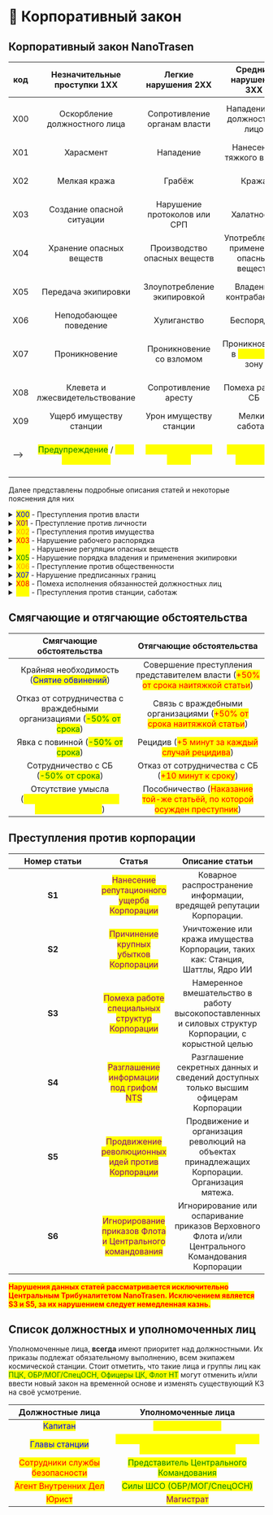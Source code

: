 # 👮 Корпоративный закон

## Корпоративный закон NanoTrasen

<table data-full-width="true"><thead><tr><th width="87">код</th><th width="295" align="center">Незначительные проступки 1ХХ</th><th width="270" align="center">Легкие нарушения 2ХХ</th><th width="243" align="center">Средние нарушения 3ХХ</th><th width="303" align="center">Тяжкие нарушения 4ХХ</th><th width="193" align="center">Сверхтяжкие 5хх</th></tr></thead><tbody><tr><td>Х00</td><td align="center">Оскорбление должностного лица</td><td align="center">Сопротивление органам власти</td><td align="center">Нападение на должностное лицо</td><td align="center">Нанесения тяжкого вреда должностному лицу.</td><td align="center">Убийство должностного лица</td></tr><tr><td>Х01</td><td align="center">Харасмент</td><td align="center">Нападение</td><td align="center">Нанесение тяжкого вреда</td><td align="center">Убийство</td><td align="center">Массовые убийства</td></tr><tr><td>Х02</td><td align="center">Мелкая кража</td><td align="center">Грабёж</td><td align="center">Кража</td><td align="center">Кража важного оборудования</td><td align="center">Кража стратегического оборудования</td></tr><tr><td>Х03</td><td align="center">Создание опасной ситуации</td><td align="center">Нарушение протоколов или СРП</td><td align="center">Халатность</td><td align="center">Грубая халатность</td><td align="center">Преступная халатность</td></tr><tr><td>Х04</td><td align="center">Хранение опасных веществ</td><td align="center">Производство опасных веществ</td><td align="center">Употребление/применение опасных веществ</td><td align="center">Оборот опасными веществами</td><td align="center">Грандиозный оборот опасными веществами</td></tr><tr><td>Х05</td><td align="center">Передача экипировки</td><td align="center">Злоупотребление экипировкой</td><td align="center">Владение контрабандой</td><td align="center">Распространение контрабанды</td><td align="center">Владение вражеским снаряжением</td></tr><tr><td>Х06</td><td align="center">Неподобающее поведение</td><td align="center">Хулиганство</td><td align="center">Беспорядки</td><td align="center">Массовые беспорядки</td><td align="center">Демонстрация</td></tr><tr><td>Х07</td><td align="center">Проникновение</td><td align="center">Проникновение со взломом</td><td align="center">Проникновение в <mark style="color:yellow;">запертую</mark> зону</td><td align="center">Проникновение в <mark style="color:red;">запретную</mark> зону</td><td align="center">Проникновение в <mark style="color:green;">стратегическую</mark> зону</td></tr><tr><td>Х08</td><td align="center">Клевета и лжесвидетельствование</td><td align="center">Сопротивление аресту</td><td align="center">Помеха работе СБ</td><td align="center">Неподчинение власти и СБ в красный код</td><td align="center">Неподчинение власти и СБ в гамма код</td></tr><tr><td>Х09</td><td align="center">Ущерб имуществу станции</td><td align="center">Урон имуществу станции</td><td align="center">Мелкий саботаж</td><td align="center">Саботаж</td><td align="center">Грандиозный саботаж</td></tr><tr><td>--></td><td align="center"><mark style="color:green;">Предупреждение</mark> / <mark style="color:yellow;">Бриг до 10 минут</mark></td><td align="center"><mark style="color:yellow;">Бриг от 11 до 15 минут</mark></td><td align="center"><mark style="color:yellow;">Бриг от 16 до 35 минут</mark></td><td align="center"><mark style="color:yellow;">Бриг от 45 минут</mark> / <mark style="color:red;">Пермабриг</mark> / <mark style="color:purple;">Каторга от 30 минут</mark></td><td align="center"><mark style="color:red;">Пермабриг</mark> / <mark style="color:orange;">Казнь</mark> / <mark style="color:purple;">Пожизенная каторга</mark></td></tr></tbody></table>



Далее представлены подробные описания статей и некоторые пояснения для них

<details>

<summary><mark style="color:blue;">X00</mark> - Преступления против власти</summary>

_Данные преступления, класcифицируются как преступления совершённые против действующей власти или определённых должностных лиц._\
\
100 \[<mark style="color:blue;">Оскорбление должностного лица</mark>] - Оскорблением считается унижение чести и достоинства другого лица, выраженное в неприличной или иной противоречащей общепринятым нормам морали и нравственности форме.\
\
200 \[<mark style="color:blue;">Сопротивление органам власти</mark>] - Совершение действий, направленных на воспрепятствование законной деятельности представителей органов власти при исполнении.\
\
300 \[<mark style="color:blue;">Нападение на должностное лицо</mark>] - Применение силы, его попытка, угроза насилия без нанесения тяжкого вреда в отношении органов власти при исполнении.\
\
400 \[<mark style="color:blue;">Нанесение тяжкого вреда должностному лицу</mark>] - Применение силы, его попытка с нанесением тяжкого вреда в отношении органов власти при исполнении.\
\
500 \[<mark style="color:blue;">Убийство должностного лица</mark>] - Умышленное причинение смерти в отношении органов власти при исполнении.

</details>

<details>

<summary><mark style="color:purple;">X01</mark> - Преступление против личности </summary>

_Данные преступления, класcифицируются как преступления совершённые против членов экипажа или определённых неразумных существ._

101 \[<mark style="color:purple;">Харассмент</mark>] - Харассментом считается поведение человека, причиняющее неудобство или даже вред другому человеку, нарушающее неприкосновенность его частной жизни.\
\
201 \[<mark style="color:purple;">Нападение</mark>] - Применение силы, его попытка или угроза насилием без нанесения тяжкого вреда.\
\
301 \[<mark style="color:purple;">Нанесение тяжкого вреда</mark>] - Применение силы или его попытка с нанесением тяжкого вреда. (_<mark style="color:purple;">Тяжким вредом считается - Введение токсинов, намеренное отравление, кровотечение, критическое состояние, поджог</mark>_)\
\
401 \[<mark style="color:purple;">Убийство</mark>] - Умышленное убийство. (_<mark style="color:purple;">К этой статье так-же относится убийство питомцев на станции</mark>_)\
\
501 \[<mark style="color:purple;">Массовое убийство</mark>] - Умышленное убийство, двух и более лиц. (_<mark style="color:purple;">К этой статье так-же относится убийство питомцев на станции</mark>_)

</details>

<details>

<summary><mark style="color:orange;">X02</mark> - Преступления против имущества</summary>

_Данные преступления, класcифицируются как преступления совершённые против корпоративного или личного имущества._

102 \[<mark style="color:orange;">Мелкая кража</mark>] - Незаконное изъятие малоценного имущества в отсутствие собственника, или владельца, или посторонних лиц, либо в их присутствии, но незаметно для них. (<mark style="color:orange;">Например мензурка в химии</mark>)\
\
202 \[<mark style="color:orange;">Грабёж</mark>] - Незаконное изъятие малоценного имущества в присутствии собственника или иного владельца, либо на виду у посторонних, когда лицо, совершающее преступление сознает, что присутствующие при этом лица понимают противоправный характер его действий независимо от того, принимали ли они меры к пресечению этих действий или нет.\
\
302 \[<mark style="color:orange;">Кража</mark>] - Незаконное изъятие ценного имущества. (<mark style="color:orange;">Например микросхема шлюза</mark>)\
\
402 \[<mark style="color:orange;">Кража важного оборудования</mark>] - Незаконное изъятие имущества, критического для исполнения своих обязанностей сотрудником. (<mark style="color:orange;">Список важного оборудования можно посмотреть</mark> ТУТ)\
\
502 \[<mark style="color:orange;">Кража стратегического оборудования</mark>] - Незаконное изъятие имущества, критического для функционирования станции, находящегося в перечне стратегического оборудования. (<mark style="color:orange;">Список стратегического оборудования можно посмотреть</mark> ТУТ)

</details>

<details>

<summary><mark style="color:red;">X03</mark> - Нарушение рабочего распорядка </summary>

_Данные преступления, класcифицируются как преступления совершённые против экипажа или имущества отделов, целей и приказов корпорации._

103 \[<mark style="color:red;">Создание опасной ситуации</mark>] - Незаконное создание условий, прямо предполагающих наступление тяжких последствий в случае особого стечения обстоятельств.\
\
203 \[<mark style="color:red;">Нарушение протоколов и СРП</mark>] - Нарушение Стандартных рабочих процедур и иных официальных протоколов, регулирующих выполнение своих обязанностей сотрудником.\
\
303 \[<mark style="color:red;">Халатность</mark>] - Неисполнение, ненадлежащее исполнение лицом своих обязанностей, если это повлекло причинение ущерба или существенное нарушение прав и законных интересов сотрудников, организаций либо охраняемых законом интересов общества или корпорации.\
\
403 \[<mark style="color:red;">Грубая халатность</mark>] - Неисполнение, ненадлежащее исполнение лицом своих обязанностей, если это повлекло крупное причинение ущерба или существенное нарушение прав и законных интересов сотрудников, организаций либо охраняемых законом интересов общества или корпорации. (<mark style="color:red;">Например: Врач при клонировании рассказал пациенту о том, что тот клон. Пациент получил психологическую травму</mark>)\
\
503 \[<mark style="color:red;">Преступная халатность</mark>] - Неисполнение, ненадлежащее исполнение лицом своих обязанностей, если это повлекло к крупному причинению ущерба или смерти среди экипажа.

</details>

<details>

<summary><mark style="color:yellow;">X04</mark> - Нарушение регуляции опасных веществ</summary>

_Данные преступления, класcифицируются как преступления совершённые против экипажа станции путём распространения/производства/употребления/применения опасных веществ и наркотиков._

104 \[<mark style="color:yellow;">Хранение запрещенных веществ</mark>] - Незаконное хранение наркотических, психотропных, особо опасных веществ или их аналогов без цели сбыта в значительном размере (От 5u).\
\
204 \[<mark style="color:yellow;">Незаконное производство запрещенных веществ</mark>] - Незаконное производство наркотических, психотропных, особо опасных веществ или их аналогов без цели сбыта.\
\
304 \[<mark style="color:yellow;">Употребление запрещенных веществ</mark>] - Незаконное употребление наркотических, психотропных, особо опасных веществ или их аналогов.\
\
404 \[<mark style="color:yellow;">Оборот запрещенных веществ</mark>] - Незаконное хранение, производство наркотических, психотропных, особо опасных веществ или их аналогов с целью сбыта.\
\
504 \[<mark style="color:yellow;">Грандиозный оборот запрещенных веществ</mark>] - Незаконное хранение, производство наркотических, психотропных, особо опасных веществ или их аналогов с целью сбыта в особо крупном размере. (<mark style="color:yellow;">Например изготовление, а после применение газовых гранат с отравляющим/наркотическим газом</mark>)

</details>

<details>

<summary><mark style="color:green;">X05</mark> - Нарушение порядка владения и применения экипировки</summary>

_Данные преступления, класcифицируются как преступления совершённые против имущества станции путём незаконного оборота/владением/применением инструментов и экипировки._

105 \[<mark style="color:green;">Передача экипировки</mark>] - Незаконная долговременная передача вверенной лицу или группе лиц экипировки третьим лицам. Долговременной считается передача, не предполагающая постоянного контроля за экипировкой лица или группы лиц, которому(ой) она вверена.\
\
205 \[<mark style="color:green;">Злоупотребление экипировкой</mark>] - Неправомерное использование вверенной экипировки. (<mark style="color:green;">Например: взлом шлюзов, открытие технических панелей и тд.</mark>) \
\
305 \[<mark style="color:green;">Владение контрабандой</mark>] - Незаконное хранение имущества из перечня контрабандных предметов без цели сбыта. (<mark style="color:green;">Список контрабандных предметов можно посмотреть</mark> ТУТ)\
\
405 \[<mark style="color:green;">Распространение контрабанды</mark>] - Незаконное хранение имущества из перечня контрабандных предметов с целью сбыта.\
\
505 \[<mark style="color:green;">Владение вражеским снаряжением</mark>] - Незаконное приобретение, хранение, сбыт, использование предметов из списка вражеского снаряжения. (<mark style="color:green;">Список вражеских предметов можно посмотреть</mark> ТУТ)

</details>

<details>

<summary><mark style="color:orange;">X06</mark> - Преступление против общественности</summary>

_Данные преступления, класcифицируются как преступления совершённые против корпоративного или общественного порядка._&#x20;

106 \[<mark style="color:orange;">Неподобающее поведение</mark>] - Неподобающим считается любое поведение, не соответствующее общепринятым рамкам этикета и иным нравственным нормам, но не попадающее под другие статьи.\
\
206 \[<mark style="color:orange;">Хулиганство</mark>] - Грубое нарушение общественного порядка, сильно неподобающее поведение или вандализм в любой сетепени.\
\
306 \[<mark style="color:orange;">Беспорядки</mark>] - Организация беспорядков, сопровождающихся причинением вреда имуществу станции и другим лицам, применением оружия и иных представляющих для окружающих опасность предметов, оказание вооруженного сопротивления органам власти, подготовка, склонение или иное вовлечение лиц для организации и участия в соответстствующей деятельности в рамках одного или нескольких отделов.\
\
406 \[<mark style="color:orange;">Массовые беспорядки</mark>] - Организация беспорядков, сопровождающихся причинением вреда имуществу станции и другим лицам, применением оружия, иных представляющих опасность предметов, оказание вооружённого сопротивления органам власти, подготовка, склонение, вовлечение лиц для организации и участия в деятельности в масштабах станции.\
\
506 \[<mark style="color:orange;">Демонстрация</mark>] - Организация беспорядков, сопровождающихся причинением вреда имуществу станции и другим лицам, применением оружия, иных представляющих опасность предметов, оказание вооружённого сопротивления органам власти, подготовка, склонение, вовлечение лиц для организации и участия в деятельности <mark style="color:orange;">**направленной на протест против действующего внутреннего распорядка**</mark>. (<mark style="color:orange;">Эту статью запрещено рассматривать при восстании или свержении власти, для таких случаев предусмотрена корпоративная статья</mark> _<mark style="background-color:purple;">**S5**</mark>_)

</details>

<details>

<summary><mark style="color:blue;">X07</mark> - Нарушение предписанных границ</summary>

_Данные преступления, класcифицируются как преступления совершённые против станции и безопасности экипажа._

&#x20;107 \[<mark style="color:blue;">Проникновение</mark>] - Незаконное проникновение или иное нарушение неприкосновенности области ограниченного пользования. Таковыми считаются любые пространства, требующие уровень допуска, нарушения технической целостности конструкции, **НО не ограниченные стенами или иными заградительными препятствиями**. (<mark style="color:blue;">Например бар, в него можно залезть через стойку в обход двери, а так-же стоит учитывать ограничена ли стойка стеклом.</mark>)\
\
207 \[<mark style="color:blue;">Проникновение со взломом</mark>] - Незаконное проникновение или иное нарушение неприкосновенности области ограниченного пользования с использованием технических средств. Таковыми считаются любые пространства, требующие уровень допуска, нарушения технической целостности конструкции.\
\
307 \[<mark style="color:blue;">Проникновение в запертую зону</mark>] - Незаконное проникновение, иное нарушение неприкосновенности области ограниченного пользования, намеренно правомерно сделанной недоступной к посещению. Таковыми считаются любые пространства, требующие уровень допуска, нарушения технической целостности конструкции, <mark style="color:blue;">**посещение**</mark> <mark style="color:blue;">**которых было дополнительно правомерно ограничено**</mark>.\
\
407 \[<mark style="color:blue;">Проникновение в запретную зону</mark>] - Незаконное проникновение или иное нарушение неприкосновенности области, намеренно сделанной недоступной к посещению. Таковыми считаются любые пространства, посещение которых было правомерно ограничено. (<mark style="color:blue;">Таковыми являются все зоны, нахождение в которых вам не положено по должности и которые ограничены стенами и шлюзами</mark>)\
\
507 \[<mark style="color:blue;">Проникновение в стратегическую зону</mark>] - Незаконное проникновение или иное нарушение неприкосновенности области, входящей в список стратегических зон. (<mark style="color:blue;">Список стратегических зон можно посмотреть</mark> ТУТ)

</details>

<details>

<summary><mark style="color:red;">X08</mark> - Помеха исполнения обязанностей должностных лиц</summary>

_Данные преступления, класcифицируются как преступления совершённые против должностных лиц и правомерности их действий._

108 \[<mark style="color:red;">Клевета и лжесвидетельствование</mark>] - Распространение заведомо ложный сведений, порочащих честь и достоинство другого лица или подрывающих его репутацию. Заведомо ложные показания, заключения в ходе судебного, досудебного разбирательства, расследования.\
\
208 \[<mark style="color:red;">Сопротивление аресту</mark>] - Неповиновение законному распоряжению или требованию сотрудника органов власти при исполнении при процедуре проведения ареста.\
\
308 \[<mark style="color:red;">Помеха работе службы безопасности</mark>] - Совершение действий, направленных на воспрепятствование законной деятельности представителей органов власти при исполнении во время повышенных кодов угрозы, проведения ареста, обыска, казни, допроса и тд.\
\
408 \[<mark style="color:red;">Неподчинение органам власти и СБ в красный код</mark>] - Неповиновение законным распоряжениям или требованиям, совершение действий, направленных на воспрепятствование законной деятельности представителей органов власти при исполнении во время чрезвычайных ситуаций).\
\
508 \[<mark style="color:red;">Неподчинение органам власти и СБ в гамма код</mark>] - Неповиновение распоряжениям или требованиям, совершение действий, направленных на воспрепятствование законной деятельности представителей органов власти при исполнении во время критических ситуаций.

</details>

<details>

<summary><mark style="color:yellow;">X09</mark> - Преступления против станции, саботаж</summary>

_Данные преступления, класcифицируются как преступления совершённые против станции, её имущества и саботирование выполнения приказов от Центрального Командования._

109 \[<mark style="color:yellow;">Ущерб имуществу станции</mark>] - Мелкий вред, причиненный имуществу станции. (<mark style="color:yellow;">Например разрушение столов, ящиков и тд</mark>)\
\
209 \[<mark style="color:yellow;">Урон имуществу станции</mark>] - Крупный вред, причиненный имуществу станции. (<mark style="color:yellow;">Например уничтожение стен, шлюзов и тд</mark>)\
\
309 \[<mark style="color:yellow;">Мелкий саботаж</mark>] - Умышленный крупный вред или небрежное исполнение обязанностей и иных законных приказаний органов власти в мелкой форме, а так-же препятствование выполнению цели. (<mark style="color:yellow;">Например, намеренное открытие пожарных шлюзов и разгерметизация в малых масштабах</mark>)\
\
409 \[<mark style="color:yellow;">Саботаж</mark>] - Умышленное нанесение крупного урона станции, препятствование работе экипажа, а так-же отказ исполнять обязанности. (<mark style="color:yellow;">Например взрыв канистры с топливом, постройка мешающих стен в коридорах или разгерметизация в крупных масштабах и тд</mark>)\
\
509 \[<mark style="color:yellow;">Грандиозный саботаж</mark>] - Причинение огромного ущерба станции, взрыв больших масштабов, лишение атмосферы и стратегических элементов. (<mark style="color:yellow;">Например саботаж сингулярности или взрыв ДАМа</mark>)

</details>



## Смягчающие и отягчающие обстоятельства

<table data-full-width="true"><thead><tr><th align="center">Смягчающие обстоятельства</th><th align="center">Отягчающие обстоятельства</th></tr></thead><tbody><tr><td align="center">Крайняя необходимость (<mark style="color:blue;">Снятие обвинений</mark>)</td><td align="center">Совершение преступления представителем власти (<mark style="color:red;">+50% от срока наитяжкой статьи</mark>)</td></tr><tr><td align="center">Отказ от сотрудничества с враждебными организациями (<mark style="color:green;">-50% от срока</mark>)</td><td align="center">Связь с враждебными организациями (<mark style="color:red;">+50% от срока наитяжкой статьи</mark>)</td></tr><tr><td align="center">Явка с повинной (<mark style="color:green;">-50% от срока</mark>)</td><td align="center">Рецидив (<mark style="color:red;">+5 минут за каждый случай рецидива</mark>)</td></tr><tr><td align="center">Сотрудничество с СБ (<mark style="color:green;">-50% от срока</mark>)</td><td align="center">Отказ от сотрудничества с СБ (<mark style="color:red;">+10 минут к сроку</mark>)</td></tr><tr><td align="center">Отсутствие умысла (<mark style="color:yellow;">Наказание предыдущей степени тяжести</mark>)</td><td align="center">Пособничество (<mark style="color:red;">Наказание той-же статьёй, по которой осужден преступник</mark>)</td></tr></tbody></table>



## Преступления против корпорации

<table data-full-width="true"><thead><tr><th width="167.66666666666663" align="center">Номер статьи</th><th align="center">Статья</th><th align="center">Описание статьи</th></tr></thead><tbody><tr><td align="center"><strong>S1</strong></td><td align="center"><mark style="color:purple;">Нанесение репутационного ущерба Корпорации</mark></td><td align="center">Коварное распространение информации, вредящей репутации Корпорации.</td></tr><tr><td align="center"><strong>S2</strong></td><td align="center"><mark style="color:purple;">Причинение крупных убытков Корпорации</mark></td><td align="center">Уничтожение или кража имущества Корпорации, таких как: Станция, Шаттлы, Ядро ИИ</td></tr><tr><td align="center"><strong>S3</strong></td><td align="center"><mark style="color:purple;">Помеха работе специальных структур Корпорации</mark></td><td align="center">Намеренное вмешательство в работу высокопоставленных и силовых структур Корпорации, с корыстной целью</td></tr><tr><td align="center"><strong>S4</strong></td><td align="center"><mark style="color:purple;">Разглашение информации под грифом NTS</mark></td><td align="center">Разглашение секретных данных и сведений доступных только высшим офицерам Корпорации</td></tr><tr><td align="center"><strong>S5</strong></td><td align="center"><mark style="color:purple;">Продвижение революционных идей против Корпорации</mark></td><td align="center">Продвижение и организация революций на объектах принадлежащих Корпорации. Организация мятежа.</td></tr><tr><td align="center"><strong>S6</strong></td><td align="center"><mark style="color:purple;">Игнорирование приказов Флота и Центрального командования</mark></td><td align="center">Игнорирование или оспаривание приказов Верховного Флота и/или Центрального Командования Корпорации</td></tr></tbody></table>

<mark style="color:red;">**Нарушения данных статей рассматривается исключительно Центральным Трибуналитетом NanoTrasen. Исключением является S3 и S5, за их нарушением следует немедленная казнь.**</mark>

## Список должностных и уполномоченных лиц

Уполномоченные лица, **всегда** имеют приоритет над должностными. Их приказы подлежат обязательному выполнению, всем экипажем космической станции. Стоит отметить, что такие лица и группы лиц как <mark style="color:green;">ПЦК, ОБР/МОГ/СпецОСН, Офицеры ЦК, Флот НТ</mark> могут отменить и/или ввести новый закон на временной основе и изменять существующий КЗ на своё усмотрение.

|                        Должностные лица                        |                                   Уполномоченные лица                                   |
| :------------------------------------------------------------: | :-------------------------------------------------------------------------------------: |
|            <mark style="color:blue;">Капитан</mark>            |                    <mark style="color:yellow;">Флот NanoTrasen</mark>                   |
|         <mark style="color:blue;">Главы станции</mark>         | <mark style="color:yellow;">Центральное Командование и Штаб Специальных Операций</mark> |
| <mark style="color:red;">Сотрудники службы безопасности</mark> |        <mark style="color:green;">Представитель Центрального Командования</mark>        |
|      <mark style="color:red;">Агент Внутренних Дел</mark>      |               <mark style="color:green;">Силы ШСО (ОБР/МОГ/СпецОСН)</mark>              |
|              <mark style="color:red;">Юрист</mark>             |                       <mark style="color:purple;">Магистрат</mark>                      |
